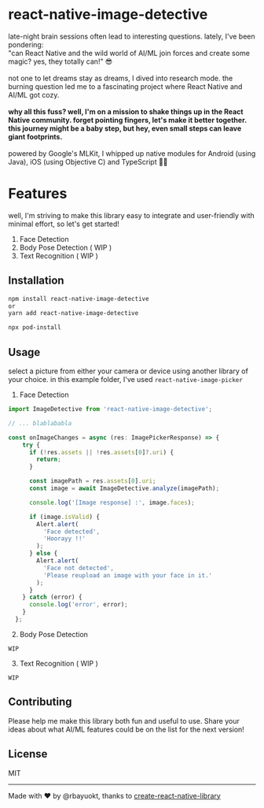 # react-native-image-detective

late-night brain sessions often lead to interesting questions. lately, I've been pondering:<br />
"can React Native and the wild world of AI/ML join forces and create some magic? yes, they totally can!" 😎
<br /><br />
not one to let dreams stay as dreams, I dived into research mode. the burning question led me to a fascinating project where React Native and AI/ML got cozy.
<br /><br />
<b>why all this fuss? well, I'm on a mission to shake things up in the React Native community. forget pointing fingers, let's make it better together. this journey might be a baby step, but hey, even small steps can leave giant footprints.</b>
<br /><br />
powered by Google's MLKit, I whipped up native modules for Android (using Java), iOS (using Objective C) and TypeScript 🚀✨

# Features
well, I'm striving to make this library easy to integrate and user-friendly with minimal effort, so let's get started! <br />

1. Face Detection
2. Body Pose Detection ( WIP )
3. Text Recognition ( WIP )

## Installation

```sh
npm install react-native-image-detective
or
yarn add react-native-image-detective

npx pod-install
```

## Usage 
select a picture from either your camera or device using another library of your choice. in this example folder, I've used `react-native-image-picker`

1. Face Detection

```js
import ImageDetective from 'react-native-image-detective';

// ... blablababla

const onImageChanges = async (res: ImagePickerResponse) => {
    try {
      if (!res.assets || !res.assets[0]?.uri) {
        return;
      }

      const imagePath = res.assets[0].uri;
      const image = await ImageDetective.analyze(imagePath);

      console.log('[Image response] :', image.faces);

      if (image.isValid) {
        Alert.alert(
          'Face detected',
          'Hoorayy !!'
        );
      } else {
        Alert.alert(
          'Face not detected',
          'Please reupload an image with your face in it.'
        );
      }
    } catch (error) {
      console.log('error', error);
    }
  };
```
2. Body Pose Detection
```
WIP
```
3. Text Recognition ( WIP )
```
WIP
```

## Contributing
Please help me make this library both fun and useful to use. Share your ideas about what AI/ML features could be on the list for the next version!

## License

MIT

---

Made with ❤️ by @rbayuokt, thanks to [create-react-native-library](https://github.com/callstack/react-native-builder-bob)